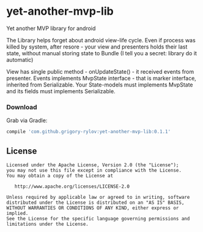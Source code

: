 # yet-another-mvp-lib
Yet another MVP library for android

The Library helps forget about android view-life cycle.
Even if process was killed by system, after resore - your view and presenters holds their last state,
without manual storing state to Bundle (I tell you a secret: library do it automatic)

View has single public method - onUpdateState() - it received events from presenter.
Events implements MvpState interface - that is marker interface, inherited from Serializable.
Your State-models must implements MvpState and its fields must implements Serializable.

### Download

Grab via Gradle:
```groovy
compile 'com.github.grigory-rylov:yet-another-mvp-lib:0.1.1'
```

License
-------

    Licensed under the Apache License, Version 2.0 (the "License");
    you may not use this file except in compliance with the License.
    You may obtain a copy of the License at

       http://www.apache.org/licenses/LICENSE-2.0

    Unless required by applicable law or agreed to in writing, software
    distributed under the License is distributed on an "AS IS" BASIS,
    WITHOUT WARRANTIES OR CONDITIONS OF ANY KIND, either express or implied.
    See the License for the specific language governing permissions and
    limitations under the License.
